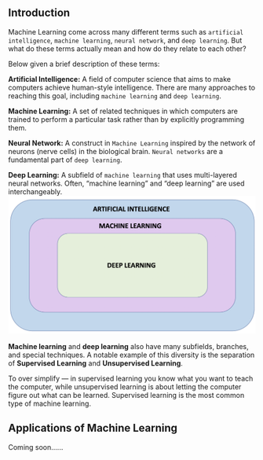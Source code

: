 ## Introduction
Machine Learning come across many different terms such as `artificial intelligence`, `machine learning`, `neural network`, and `deep learning`. But what do these terms actually mean and how do they relate to each other?

Below given a brief description of these terms:

**Artificial Intelligence:** A field of computer science that aims to make computers achieve human-style intelligence. There are many approaches to reaching this goal, including `machine learning` and `deep learning`.

**Machine Learning:** A set of related techniques in which computers are trained to perform a particular task rather than by explicitly programming them.

**Neural Network:** A construct in `Machine Learning` inspired by the network of neurons (nerve cells) in the biological brain. `Neural networks` are a fundamental part of `deep learning`.

**Deep Learning:** A subfield of `machine learning` that uses multi-layered neural networks. Often, “machine learning” and “deep learning” are used interchangeably.
![AI DIAGRAM](images/ai-diagram.png)

**Machine learning** and **deep learning** also have many subfields, branches, and special techniques. A notable example of this diversity is the separation of **Supervised Learning** and **Unsupervised Learning**.

To over simplify — in supervised learning you know what you want to teach the computer, while unsupervised learning is about letting the computer figure out what can be learned. Supervised learning is the most common type of machine learning.

## Applications of Machine Learning
Coming soon......
